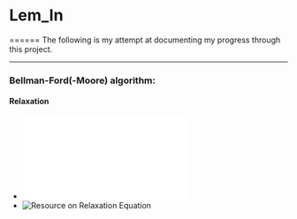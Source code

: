 # Lem_In
======
The following is my attempt at documenting my progress through this project. 

***
### Bellman-Ford(-Moore) algorithm:
#### Relaxation
- ![My notes for Relaxation Condition/Algorithm](relaxation_condition.pdf "Relaxation Condition/Algorithm Notes")
- ![Resource on Relaxation Equation](https://brilliant.org/wiki/bellman-ford-algorithm/#relaxation-equation)
